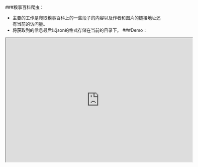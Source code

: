 ###糗事百科爬虫：
 - 主要的工作是爬取糗事百科上的一些段子的内容以及作者和图片的链接地址还有当前的访问量。
 - 将获取到的信息最后以json的格式存储在当前的目录下。
###Demo： 
<iframe height="400" width="600" src="https://github.com/15691739302/python.git/01_糗事百科爬虫（含多线程）/demo/demo.gif"></iframe>
